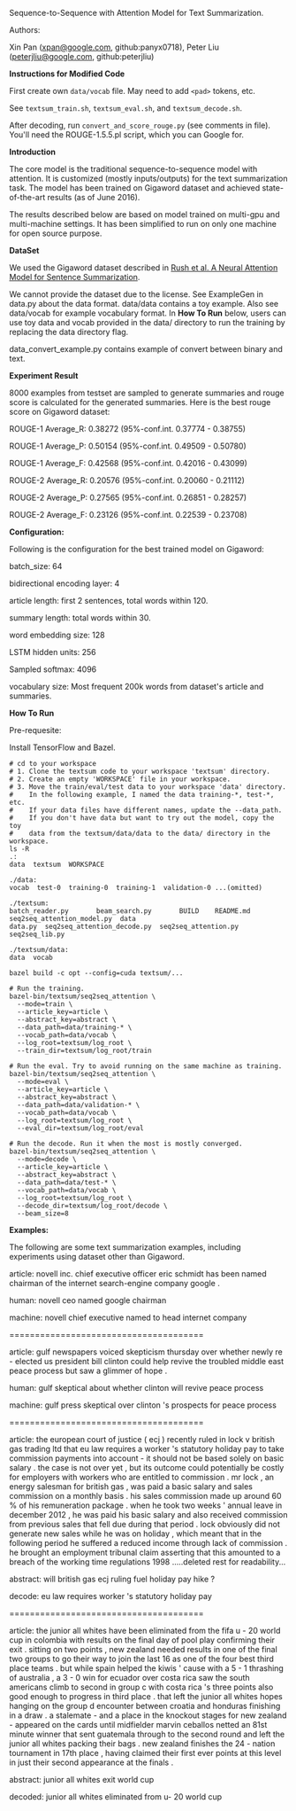 Sequence-to-Sequence with Attention Model for Text Summarization.

Authors:

Xin Pan (xpan@google.com, github:panyx0718),
Peter Liu (peterjliu@google.com, github:peterjliu)

<b>Instructions for Modified Code</b>

First create own `data/vocab` file. May need to add `<pad>` tokens, etc.

See `textsum_train.sh`, `textsum_eval.sh`, and `textsum_decode.sh`.

After decoding, run `convert_and_score_rouge.py` (see comments in file).
You'll need  the ROUGE-1.5.5.pl script, which you can Google for.

<b>Introduction</b>

The core model is the traditional sequence-to-sequence model with attention.
It is customized (mostly inputs/outputs) for the text summarization task. The
model has been trained on Gigaword dataset and achieved state-of-the-art
results (as of June 2016).

The results described below are based on model trained on multi-gpu and
multi-machine settings. It has been simplified to run on only one machine
for open source purpose.

<b>DataSet</b>

We used the Gigaword dataset described in [Rush et al. A Neural Attention Model
for Sentence Summarization](https://arxiv.org/abs/1509.00685).

We cannot provide the dataset due to the license. See ExampleGen in data.py
about the data format. data/data contains a toy example. Also see data/vocab
for example vocabulary format. In <b>How To Run</b> below, users can use toy
data and vocab provided in the data/ directory to run the training by replacing
the data directory flag.

data_convert_example.py contains example of convert between binary and text.


<b>Experiment Result</b>

8000 examples from testset are sampled to generate summaries and rouge score is
calculated for the generated summaries. Here is the best rouge score on
Gigaword dataset:

ROUGE-1 Average_R: 0.38272 (95%-conf.int. 0.37774 - 0.38755)

ROUGE-1 Average_P: 0.50154 (95%-conf.int. 0.49509 - 0.50780)

ROUGE-1 Average_F: 0.42568 (95%-conf.int. 0.42016 - 0.43099)

ROUGE-2 Average_R: 0.20576 (95%-conf.int. 0.20060 - 0.21112)

ROUGE-2 Average_P: 0.27565 (95%-conf.int. 0.26851 - 0.28257)

ROUGE-2 Average_F: 0.23126 (95%-conf.int. 0.22539 - 0.23708)

<b>Configuration:</b>

Following is the configuration for the best trained model on Gigaword:

batch_size: 64

bidirectional encoding layer: 4

article length: first 2 sentences, total words within 120.

summary length: total words within 30.

word embedding size: 128

LSTM hidden units: 256

Sampled softmax: 4096

vocabulary size: Most frequent 200k words from dataset's article and summaries.

<b>How To Run</b>

Pre-requesite:

Install TensorFlow and Bazel.

```shell
# cd to your workspace
# 1. Clone the textsum code to your workspace 'textsum' directory.
# 2. Create an empty 'WORKSPACE' file in your workspace.
# 3. Move the train/eval/test data to your workspace 'data' directory.
#    In the following example, I named the data training-*, test-*, etc.
#    If your data files have different names, update the --data_path.
#    If you don't have data but want to try out the model, copy the toy
#    data from the textsum/data/data to the data/ directory in the workspace.
ls -R
.:
data  textsum  WORKSPACE

./data:
vocab  test-0  training-0  training-1  validation-0 ...(omitted)

./textsum:
batch_reader.py       beam_search.py       BUILD    README.md                    seq2seq_attention_model.py  data
data.py  seq2seq_attention_decode.py  seq2seq_attention.py        seq2seq_lib.py

./textsum/data:
data  vocab

bazel build -c opt --config=cuda textsum/...

# Run the training.
bazel-bin/textsum/seq2seq_attention \
  --mode=train \
  --article_key=article \
  --abstract_key=abstract \
  --data_path=data/training-* \
  --vocab_path=data/vocab \
  --log_root=textsum/log_root \
  --train_dir=textsum/log_root/train

# Run the eval. Try to avoid running on the same machine as training.
bazel-bin/textsum/seq2seq_attention \
  --mode=eval \
  --article_key=article \
  --abstract_key=abstract \
  --data_path=data/validation-* \
  --vocab_path=data/vocab \
  --log_root=textsum/log_root \
  --eval_dir=textsum/log_root/eval

# Run the decode. Run it when the most is mostly converged.
bazel-bin/textsum/seq2seq_attention \
  --mode=decode \
  --article_key=article \
  --abstract_key=abstract \
  --data_path=data/test-* \
  --vocab_path=data/vocab \
  --log_root=textsum/log_root \
  --decode_dir=textsum/log_root/decode \
  --beam_size=8
```


<b>Examples:</b>

The following are some text summarization examples, including experiments
using dataset other than Gigaword.

article: novell inc. chief executive officer eric schmidt has been named chairman of the internet search-engine company google .

human: novell ceo named google chairman

machine:  novell chief executive named to head internet company

======================================

article: gulf newspapers voiced skepticism thursday over whether newly re - elected us president bill clinton could help revive the troubled middle east peace process but saw a glimmer of hope .

human: gulf skeptical about whether clinton will revive peace process

machine:  gulf press skeptical over clinton 's prospects for peace process

======================================

article:  the european court of justice ( ecj ) recently ruled in lock v british gas trading ltd that eu law requires a worker 's statutory holiday pay to take commission payments into account - it should not be based solely on basic salary . the case is not over yet , but its outcome could potentially be costly for employers with workers who are entitled to commission . mr lock , an energy salesman for british gas , was paid a basic salary and sales commission on a monthly basis . his sales commission made up around 60 % of his remuneration package . when he took two weeks ' annual leave in december 2012 , he was paid his basic salary and also received commission from previous sales that fell due during that period . lock obviously did not generate new sales while he was on holiday , which meant that in the following period he suffered a reduced income through lack of commission . he brought an employment tribunal claim asserting that this amounted to a breach of the working time regulations 1998 .....deleted rest for readability...

abstract: will british gas ecj ruling fuel holiday pay hike ?

decode: eu law requires worker 's statutory holiday pay 

======================================

article:  the junior all whites have been eliminated from the fifa u - 20 world cup in colombia with results on the final day of pool play confirming their exit . sitting on two points , new zealand needed results in one of the final two groups to go their way to join the last 16 as one of the four best third place teams . but while spain helped the kiwis ' cause with a 5 - 1 thrashing of australia , a 3 - 0 win for ecuador over costa rica saw the south americans climb to second in group c with costa rica 's three points also good enough to progress in third place . that left the junior all whites hopes hanging on the group d encounter between croatia and honduras finishing in a draw . a stalemate - and a place in the knockout stages for new zealand - appeared on the cards until midfielder marvin ceballos netted an 81st minute winner that sent guatemala through to the second round and left the junior all whites packing their bags . new zealand finishes the 24 - nation tournament in 17th place , having claimed their first ever points at this level in just their second appearance at the finals .

abstract: junior all whites exit world cup

decoded:  junior all whites eliminated from u- 20 world cup

